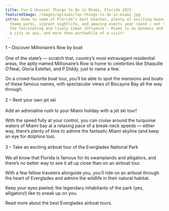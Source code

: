 ```yaml
---
title: Fun & Unusual Things to Do in Miami, Florida 2023
featuredImage: /images/uploads/fun-things-to-do-in-miami.jpg
intro: Home to some of Florida’s best beaches, plenty of exciting museums and
  theme parks, vibrant nightlife, and amazing events year-round — not to mention
  the fascinating and lively Cuban influence — Miami is as dynamic and thriving
  a city as any, and more than worthwhile of a visit!
---
```



1 – Discover Millionaire’s Row by boat\
\
One of the state’s — scratch that, country’s most extravagant residential areas, the aptly-named Millionaire’s Row is home to celebrities like Shaquille O’Neal, Gloria Estefan, and P.Diddy, just to name a few.

On a crowd-favorite boat tour, you’ll be able to spot the mansions and boats of these famous names, with spectacular views of Biscayne Bay all the way through.\
\
2 – Rent your own jet ski\
\
Add an adrenaline rush to your Miami holiday with a jet ski tour!

With the speed fully at your control, you can cruise around the turquoise waters of Miami bay at a relaxing pace of a break-neck speeds — either way, there’s plenty of time to admire the fantastic Miami skyline (and keep an eye for dolphins too).\
\
3 – Take an exciting airboat tour of the Everglades National Park\
\
We all know that Florida is famous for its swamplands and alligators, and there’s no better way to see it all up close than on an airboat tour.

With a few fellow travelers alongside you, you’ll ride on an airboat through the heart of Everglades and admire the wildlife in their natural habitat.

Keep your eyes peeled; the legendary inhabitants of the park (yes, alligators!) like to sneak up on you.

Read more about the best Everglades airboat tours.